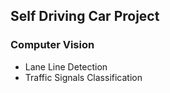 ## Self Driving Car Project
### Computer Vision
  - Lane Line Detection
  - Traffic Signals Classification
